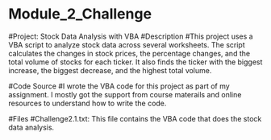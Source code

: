 # Module_2_Challenge

#Project: Stock Data Analysis with VBA
#Description
#This project uses a VBA script to analyze stock data across several worksheets. The script calculates the changes in stock prices, the percentage changes, and the total volume of stocks for each ticker. It also finds the ticker with the biggest increase, the biggest decrease, and the highest total volume.

#Code Source
#I wrote the VBA code for this project as part of my assignment. I mostly got the support from course materails and online resources to understand how to write the code. 

#Files
#Challenge2.1.txt: This file contains the VBA code that does the stock data analysis.

